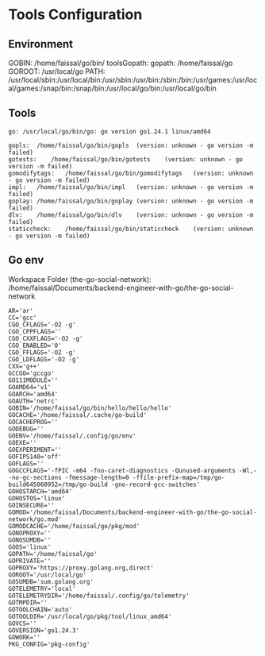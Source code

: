# Tools Configuration


## Environment

GOBIN: /home/faissal/go/bin/
toolsGopath: 
gopath: /home/faissal/go
GOROOT: /usr/local/go
PATH: /usr/local/sbin:/usr/local/bin:/usr/sbin:/usr/bin:/sbin:/bin:/usr/games:/usr/local/games:/snap/bin:/snap/bin:/usr/local/go/bin:/usr/local/go/bin

## Tools

	go:	/usr/local/go/bin/go: go version go1.24.1 linux/amd64

	gopls:	/home/faissal/go/bin/gopls	(version: unknown - go version -m failed)
	gotests:	/home/faissal/go/bin/gotests	(version: unknown - go version -m failed)
	gomodifytags:	/home/faissal/go/bin/gomodifytags	(version: unknown - go version -m failed)
	impl:	/home/faissal/go/bin/impl	(version: unknown - go version -m failed)
	goplay:	/home/faissal/go/bin/goplay	(version: unknown - go version -m failed)
	dlv:	/home/faissal/go/bin/dlv	(version: unknown - go version -m failed)
	staticcheck:	/home/faissal/go/bin/staticcheck	(version: unknown - go version -m failed)

## Go env

Workspace Folder (the-go-social-network): /home/faissal/Documents/backend-engineer-with-go/the-go-social-network

	AR='ar'
	CC='gcc'
	CGO_CFLAGS='-O2 -g'
	CGO_CPPFLAGS=''
	CGO_CXXFLAGS='-O2 -g'
	CGO_ENABLED='0'
	CGO_FFLAGS='-O2 -g'
	CGO_LDFLAGS='-O2 -g'
	CXX='g++'
	GCCGO='gccgo'
	GO111MODULE=''
	GOAMD64='v1'
	GOARCH='amd64'
	GOAUTH='netrc'
	GOBIN='/home/faissal/go/bin/hello/hello/hello'
	GOCACHE='/home/faissal/.cache/go-build'
	GOCACHEPROG=''
	GODEBUG=''
	GOENV='/home/faissal/.config/go/env'
	GOEXE=''
	GOEXPERIMENT=''
	GOFIPS140='off'
	GOFLAGS=''
	GOGCCFLAGS='-fPIC -m64 -fno-caret-diagnostics -Qunused-arguments -Wl,--no-gc-sections -fmessage-length=0 -ffile-prefix-map=/tmp/go-build645060952=/tmp/go-build -gno-record-gcc-switches'
	GOHOSTARCH='amd64'
	GOHOSTOS='linux'
	GOINSECURE=''
	GOMOD='/home/faissal/Documents/backend-engineer-with-go/the-go-social-network/go.mod'
	GOMODCACHE='/home/faissal/go/pkg/mod'
	GONOPROXY=''
	GONOSUMDB=''
	GOOS='linux'
	GOPATH='/home/faissal/go'
	GOPRIVATE=''
	GOPROXY='https://proxy.golang.org,direct'
	GOROOT='/usr/local/go'
	GOSUMDB='sum.golang.org'
	GOTELEMETRY='local'
	GOTELEMETRYDIR='/home/faissal/.config/go/telemetry'
	GOTMPDIR=''
	GOTOOLCHAIN='auto'
	GOTOOLDIR='/usr/local/go/pkg/tool/linux_amd64'
	GOVCS=''
	GOVERSION='go1.24.3'
	GOWORK=''
	PKG_CONFIG='pkg-config'
	
